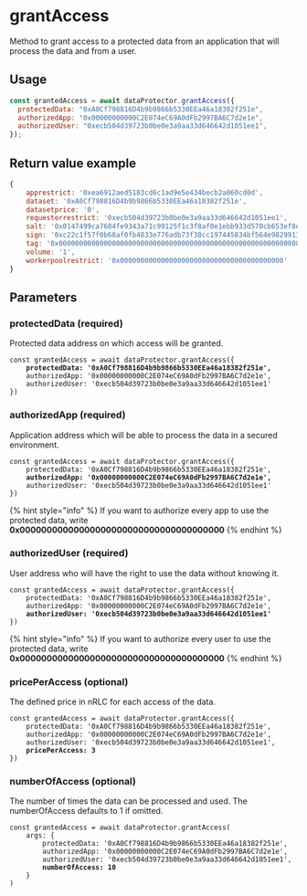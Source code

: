 # grantAccess

Method to grant access to a protected data from an application that will process the data and from a user.

## Usage

```javascript
const grantedAccess = await dataProtector.grantAccess({
  protectedData: "0xA0Cf798816D4b9b9866b5330EEa46a18382f251e",
  authorizedApp: "0x00000000000C2E074eC69A0dFb2997BA6C7d2e1e",
  authorizedUser: "0xecb504d39723b0be0e3a9aa33d646642d1051ee1",
});
```

## Return value example

```javascript
{
    apprestrict: '0xea6912aed5183cd6c1ad9e5e434becb2a060cd0d',
    dataset: '0xA0Cf798816D4b9b9866b5330EEa46a18382f251e',
    datasetprice: '0',
    requesterrestrict: '0xecb504d39723b0be0e3a9aa33d646642d1051ee1',
    salt: '0x0147499ca7604fe9343a71c99125f1c3f8af0e1ebb933d570cb653ef8eb043b8'
    sign: '0xc22c1f57f0b68af0fb4833e776adb73f30cc197445834bf564e9829913e104b07ab856ac39085edb5c9180f430c1ee2f29021ae33cd79eb0ddb73181e347799f1b',
    tag: '0x0000000000000000000000000000000000000000000000000000000000000003',
    volume: '1',
    workerpoolrestrict: '0x0000000000000000000000000000000000000000'
}
```

## Parameters

### protectedData (required)

Protected data address on which access will be granted.

<pre class="language-javascript"><code class="lang-javascript">const grantedAccess = await dataProtector.grantAccess({
<strong>    protectedData: '0xA0Cf798816D4b9b9866b5330EEa46a18382f251e',
</strong>    authorizedApp: '0x00000000000C2E074eC69A0dFb2997BA6C7d2e1e',
    authorizedUser: '0xecb504d39723b0be0e3a9aa33d646642d1051ee1'
})
</code></pre>

### authorizedApp (required)

Application address which will be able to process the data in a secured environment.

<pre class="language-javascript"><code class="lang-javascript">const grantedAccess = await dataProtector.grantAccess({
    protectedData: '0xA0Cf798816D4b9b9866b5330EEa46a18382f251e',
<strong>    authorizedApp: '0x00000000000C2E074eC69A0dFb2997BA6C7d2e1e',
</strong>    authorizedUser: '0xecb504d39723b0be0e3a9aa33d646642d1051ee1'
})
</code></pre>

{% hint style="info" %}
If you want to authorize every app to use the protected data, write **0x00000000000000000000000000000000000000**
{% endhint %}

### authorizedUser (required)

User address who will have the right to use the data without knowing it.

<pre class="language-javascript"><code class="lang-javascript">const grantedAccess = await dataProtector.grantAccess({
    protectedData: '0xA0Cf798816D4b9b9866b5330EEa46a18382f251e',
    authorizedApp: '0x00000000000C2E074eC69A0dFb2997BA6C7d2e1e',
<strong>    authorizedUser: '0xecb504d39723b0be0e3a9aa33d646642d1051ee1'
</strong>})
</code></pre>

{% hint style="info" %}
If you want to authorize every user to use the protected data, write **0x00000000000000000000000000000000000000**
{% endhint %}

### pricePerAccess (optional)

The defined price in nRLC for each access of the data.

<pre class="language-javascript"><code class="lang-javascript">const grantedAccess = await dataProtector.grantAccess({
    protectedData: '0xA0Cf798816D4b9b9866b5330EEa46a18382f251e',
    authorizedApp: '0x00000000000C2E074eC69A0dFb2997BA6C7d2e1e',
    authorizedUser: '0xecb504d39723b0be0e3a9aa33d646642d1051ee1',
<strong>    pricePerAccess: 3
</strong>})
</code></pre>

### numberOfAccess (optional)

The number of times the data can be processed and used. The numberOfAccess defaults to 1 if omitted.

<pre class="language-javascript"><code class="lang-javascript">const grantedAccess = await dataProtector.grantAccess(
    args: {
        protectedData: '0xA0Cf798816D4b9b9866b5330EEa46a18382f251e',
        authorizedApp: '0x00000000000C2E074eC69A0dFb2997BA6C7d2e1e',
        authorizedUser: '0xecb504d39723b0be0e3a9aa33d646642d1051ee1',
<strong>        numberOfAccess: 10
</strong>    }
)
</code></pre>
